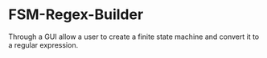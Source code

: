 # FSM-Regex-Builder
Through a GUI allow a user to create a finite state machine and convert it to a regular expression.
